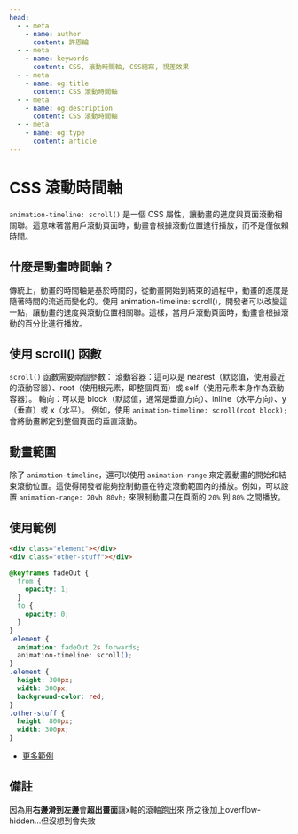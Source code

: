 ```yaml
---
head:
  - - meta
    - name: author
      content: 許恩綸
  - - meta
    - name: keywords
      content: CSS, 滾動時間軸, CSS縮寫, 視差效果
  - - meta
    - name: og:title
      content: CSS 滾動時間軸
  - - meta
    - name: og:description
      content: CSS 滾動時間軸
  - - meta
    - name: og:type
      content: article
---
```


# CSS 滾動時間軸

`animation-timeline: scroll()` 是一個 CSS 屬性，讓動畫的進度與頁面滾動相關聯。這意味著當用戶滾動頁面時，動畫會根據滾動位置進行播放，而不是僅依賴時間。

## 什麼是動畫時間軸？
傳統上，動畫的時間軸是基於時間的，從動畫開始到結束的過程中，動畫的進度是隨著時間的流逝而變化的。使用 animation-timeline: scroll()，開發者可以改變這一點，讓動畫的進度與滾動位置相關聯。這樣，當用戶滾動頁面時，動畫會根據滾動的百分比進行播放。

## 使用 scroll() 函數
`scroll()` 函數需要兩個參數：
滾動容器：這可以是 nearest（默認值，使用最近的滾動容器）、root（使用根元素，即整個頁面）或 self（使用元素本身作為滾動容器）。
軸向：可以是 block（默認值，通常是垂直方向）、inline（水平方向）、y（垂直）或 x（水平）。
例如，使用 `animation-timeline: scroll(root block);` 會將動畫綁定到整個頁面的垂直滾動。

## 動畫範圍
除了 `animation-timeline`，還可以使用 `animation-range` 來定義動畫的開始和結束滾動位置。這使得開發者能夠控制動畫在特定滾動範圍內的播放。例如，可以設置 `animation-range: 20vh 80vh;` 來限制動畫只在頁面的 `20%` 到 `80%` 之間播放。

## 使用範例

```html
<div class="element"></div>
<div class="other-stuff"></div>
```

```css
@keyframes fadeOut {
  from {
    opacity: 1;
  }
  to {
    opacity: 0;
  }
}
.element {
  animation: fadeOut 2s forwards;
  animation-timeline: scroll();
}
.element {
  height: 300px;
  width: 300px;
  background-color: red;
}
.other-stuff {
  height: 800px;
  width: 300px;
}
```

- [更多範例](https://lucashsu95.github.io/webDesign/scroll/scroll-anime/scroll-anime.html)

## 備註
因為用**右邊滑到左邊**會**超出畫面**讓x軸的滾軸跑出來
所之後加上overflow-hidden...但沒想到會失效